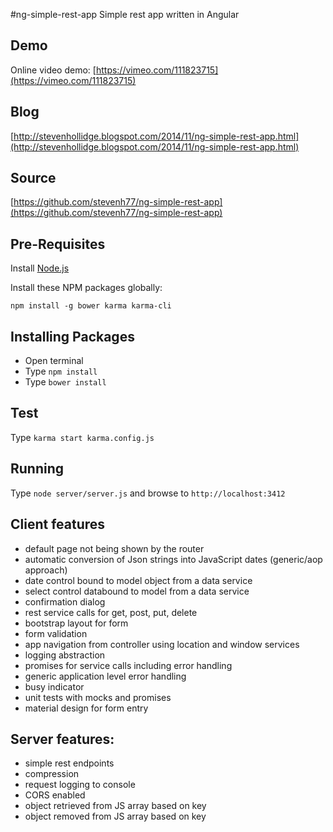 #ng-simple-rest-app
Simple rest app written in Angular

## Demo
Online video demo: [https://vimeo.com/111823715](https://vimeo.com/111823715)

## Blog
[http://stevenhollidge.blogspot.com/2014/11/ng-simple-rest-app.html](http://stevenhollidge.blogspot.com/2014/11/ng-simple-rest-app.html)

## Source
[https://github.com/stevenh77/ng-simple-rest-app](https://github.com/stevenh77/ng-simple-rest-app)

## Pre-Requisites
Install [Node.js](http://nodejs.org)

Install these NPM packages globally:

`npm install -g bower karma karma-cli`

## Installing Packages
- Open terminal
- Type `npm install`
- Type `bower install`

## Test
Type `karma start karma.config.js`

## Running
Type `node server/server.js` and browse to `http://localhost:3412`

## Client features
- default page not being shown by the router
- automatic conversion of Json strings into JavaScript dates (generic/aop approach)
- date control bound to model object from a data service
- select control databound to model from a data service
- confirmation dialog
- rest service calls for get, post, put, delete
- bootstrap layout for form
- form validation
- app navigation from controller using location and window services
- logging abstraction 
- promises for service calls including error handling
- generic application level error handling
- busy indicator 
- unit tests with mocks and promises
- material design for form entry

## Server features:
- simple rest endpoints
- compression
- request logging to console
- CORS enabled
- object retrieved from JS array based on key
- object removed from JS array based on key